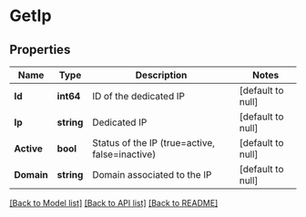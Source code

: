# GetIp

## Properties
Name | Type | Description | Notes
------------ | ------------- | ------------- | -------------
**Id** | **int64** | ID of the dedicated IP | [default to null]
**Ip** | **string** | Dedicated IP | [default to null]
**Active** | **bool** | Status of the IP (true&#x3D;active, false&#x3D;inactive) | [default to null]
**Domain** | **string** | Domain associated to the IP | [default to null]

[[Back to Model list]](../README.md#documentation-for-models) [[Back to API list]](../README.md#documentation-for-api-endpoints) [[Back to README]](../README.md)

